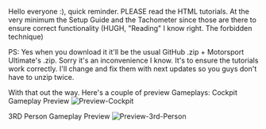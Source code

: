 Hello everyone :), quick reminder.
PLEASE read the HTML tutorials. At the very minimum the Setup Guide and the Tachometer since those are there to ensure correct functionality (HUGH, "Reading" I know right. The forbidden technique)

PS: Yes when you download it it'll be the usual GitHub .zip + Motorsport Ultimate's .zip. Sorry it's an inconvenience I know. 
It's to ensure the tutorials work correctly. I'll change and fix them with next updates so you guys don't have to unzip twice.

With that out the way. Here's a couple of preview Gameplays:
Cockpit Gameplay Preview
![Preview-Cockpit](https://github.com/user-attachments/assets/713765d5-c8e9-4e9b-b9d3-8bd7e58c51b3)

3RD Person Gameplay Preview
![Preview-3rd-Person](https://github.com/user-attachments/assets/7d0292ce-0a63-4f7c-830e-a70259d01bf9)
